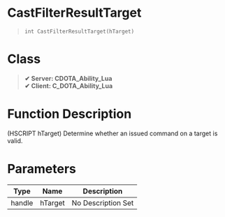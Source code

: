 # CastFilterResultTarget
> `int CastFilterResultTarget(hTarget)`
# Class
> __✔ Server: CDOTA_Ability_Lua__  
> __✔ Client: C_DOTA_Ability_Lua__  
# Function Description
(HSCRIPT hTarget) Determine whether an issued command on a target is valid.
# Parameters
Type|Name|Description
--|--|--
handle|hTarget|No Description Set

